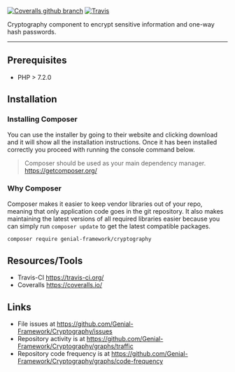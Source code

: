 [![Coveralls github branch](https://img.shields.io/coveralls/github/Genial-Framework/Cryptography/master.svg?style=flat-square)](https://coveralls.io/github/Genial-Framework/Cryptography?branch=master) [![Travis](https://img.shields.io/travis/Genial-Framework/Cryptography.svg?style=flat-square)](https://travis-ci.org/Genial-Framework/Cryptography) 

Cryptography component to encrypt sensitive information and one-way hash passwords.

-------
## Prerequisites
- PHP > 7.2.0

## Installation

### Installing Composer
You can use the installer by going to their website and clicking download and it will show all the installation instructions. Once it has been installed correctly you proceed with running the console command below.

> Composer should be used as your main dependency manager. <br />
> https://getcomposer.org/

### Why Composer
Composer makes it easier to keep vendor libraries out of your repo, meaning that only application code goes in the git repository. It also makes maintaining the latest versions of all required libraries easier because you can simply run ```composer update``` to get the latest compatible packages.

```sh
composer require genial-framework/cryptography
```

## Resources/Tools
- Travis-CI https://travis-ci.org/ 
- Coveralls https://coveralls.io/

## Links
- File issues at https://github.com/Genial-Framework/Cryptography/issues
- Repository activity is at https://github.com/Genial-Framework/Cryptography/graphs/traffic
- Repository code frequency is at https://github.com/Genial-Framework/Cryptography/graphs/code-frequency
